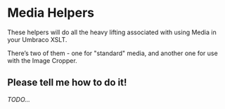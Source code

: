 # Media Helpers

These helpers will do all the heavy lifting associated with using Media in your Umbraco XSLT.

There&#8217;s two of them - one for "standard" media, and another one for use with the Image Cropper.

## Please tell me how to do it!

*TODO...*